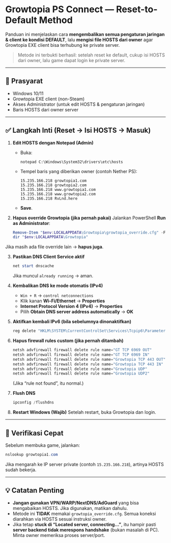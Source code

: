 # Growtopia PS Connect — Reset-to-Default Method

Panduan ini menjelaskan cara **mengembalikan semua pengaturan jaringan & client ke kondisi DEFAULT**, lalu **mengisi file HOSTS dari owner** agar Growtopia EXE client bisa terhubung ke private server.

> Metode ini terbukti berhasil: setelah reset ke default, cukup isi HOSTS dari owner, lalu game dapat login ke private server.

---

## 🧰 Prasyarat
- Windows 10/11
- Growtopia EXE client (non-Steam)
- Akses Administrator (untuk edit HOSTS & pengaturan jaringan)
- Baris HOSTS dari owner server

---

## ✅ Langkah Inti (Reset → Isi HOSTS → Masuk)

1) **Edit HOSTS dengan Notepad (Admin)**
   - Buka:
     ```
     notepad C:\Windows\System32\drivers\etc\hosts
     ```
   - Tempel baris yang diberikan owner (contoh Nether PS):
     ```
     15.235.166.218 growtopia1.com
     15.235.166.218 growtopia2.com
     15.235.166.218 www.growtopia1.com
     15.235.166.218 www.growtopia2.com
     15.235.166.218 RvLnd.here
     ```
   - **Save**.

2) **Hapus override Growtopia (jika pernah pakai)**
   Jalankan PowerShell **Run as Administrator**:
   ```powershell
   Remove-Item "$env:LOCALAPPDATA\Growtopia\growtopia_override.cfg" -Force -ErrorAction SilentlyContinue
   dir "$env:LOCALAPPDATA\Growtopia"


Jika masih ada file override lain → **hapus juga**.

3. **Pastikan DNS Client Service aktif**

   ```powershell
   net start dnscache
   ```

   Jika muncul `already running` → aman.

4. **Kembalikan DNS ke mode otomatis (IPv4)**

   * `Win + R` → `control netconnections`
   * Klik kanan **Wi-Fi/Ethernet** → **Properties**
   * **Internet Protocol Version 4 (IPv4)** → **Properties**
   * Pilih **Obtain DNS server address automatically** → **OK**

5. **Aktifkan kembali IPv6 (bila sebelumnya dinonaktifkan)**

   ```powershell
   reg delete "HKLM\SYSTEM\CurrentControlSet\Services\Tcpip6\Parameters" /v DisabledComponents /f
   ```

6. **Hapus firewall rules custom (jika pernah ditambah)**

   ```powershell
   netsh advfirewall firewall delete rule name="GT TCP 6969 OUT"
   netsh advfirewall firewall delete rule name="GT TCP 6969 IN"
   netsh advfirewall firewall delete rule name="Growtopia TCP 443 OUT"
   netsh advfirewall firewall delete rule name="Growtopia TCP 443 IN"
   netsh advfirewall firewall delete rule name="Growtopia UDP"
   netsh advfirewall firewall delete rule name="Growtopia UDP2"
   ```

   (Jika “rule not found”, itu normal.)

7. **Flush DNS**

   ```powershell
   ipconfig /flushdns
   ```

8. **Restart Windows (Wajib)**
   Setelah restart, buka Growtopia dan login.

---

## 🔎 Verifikasi Cepat

Sebelum membuka game, jalankan:

```powershell
nslookup growtopia1.com
```

Jika mengarah ke IP server private (contoh `15.235.166.218`), artinya HOSTS sudah bekerja.

---

## 💡 Catatan Penting

* **Jangan gunakan VPN/WARP/NextDNS/AdGuard** yang bisa mengabaikan HOSTS. Jika digunakan, matikan dahulu.
* Metode ini **TIDAK** memakai `growtopia_override.cfg`. Semua koneksi diarahkan via HOSTS sesuai instruksi owner.
* Jika tetap **stuck di “Located server, connecting…”**, itu hampir pasti **server backend tidak merespons handshake** (bukan masalah di PC). Minta owner memeriksa proses server/port.
